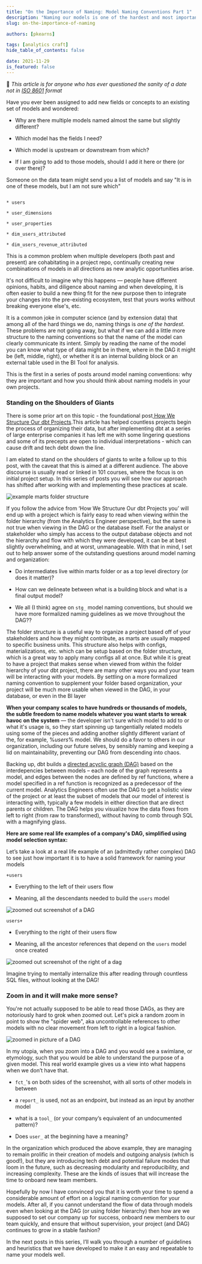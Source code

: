 ```yaml
---
title: "On the Importance of Naming: Model Naming Conventions Part 1"
description: "Naming our models is one of the hardest and most important tasks of the analytics engineer. This post walks through the reasons that we should focus on naming as a key part of the process of building data models."
slug: on-the-importance-of-naming

authors: [pkearns]

tags: [analytics craft]
hide_table_of_contents: false

date: 2021-11-29
is_featured: false
---
```


💾 _This article is for anyone who has ever questioned the sanity of a date not in [ISO 8601](https://en.wikipedia.org/wiki/ISO_8601) format_


Have you ever been assigned to add new fields or concepts to an existing set of models and wondered:

* Why are there multiple models named almost the same but slightly different?

* Which model has the fields I need?

* Which model is upstream or downstream from which?

<!--truncate-->

* If I am going to add to those models, should I add it here or there (or over there)?

Someone on the data team might send you a list of models and say "It is in one of these models, but I am not sure which"

```

* users

* user_dimensions

* user_properties

* dim_users_attributed

* dim_users_revenue_attributed

```

This is a common problem when multiple developers (both past and present) are cohabitating in a project repo, continually creating new combinations of models in all directions as new analytic opportunities arise.

It's not difficult to imagine why this happens — people have different opinions, habits, and diligence about naming and when developing, it is often easier to build a new thing fit for the new purpose then to integrate your changes into the pre-existing ecosystem, test that yours works without breaking everyone else's, etc.

It is a common joke in computer science (and by extension data) that among all of the hard things we do, naming things is *one of the hardest*. These problems are not going away, but what if we can add a little more structure to the naming conventions so that the name of the model can clearly communicate its intent. Simply by reading the name of the model you can know  what type of data might be in there, where in the DAG it might be (left, middle, right), or whether it is an internal building block or an external table used in the BI Tool for analysis.

This is the first in a series of posts around model naming conventions: why they are important and how you should think about naming models in your own projects.

### **Standing on the Shoulders of Giants**

There is some prior art on this topic -  the foundational post[ How We Structure Our dbt Projects](https://discourse.getdbt.com/t/how-we-structure-our-dbt-projects/355).This article has helped countless projects begin the process of organizing their data, but after implementing dbt at a series of large enterprise companies it has left me with some lingering questions and some of its precepts are open to individual interpretations -  which can cause drift and tech debt down the line.

I am elated to stand on the shoulders of giants to write a follow up to this post, with the caveat that this is aimed at a different audience. The above discourse is usually read or linked in 101 courses, where the focus is on initial project setup. In this series of posts you will see how our approach has shifted after working with and implementing these practices at scale.

![example marts folder structure](/img/blog/on_the_importance_of_naming_image_0.png)

If you follow the advice from ‘How We Structure Our dbt Projects you’ will end up with a project which is fairly easy to read when viewing within the folder hierarchy (from the Analytics Engineer perspective), but the same is not true when viewing in the DAG or the database itself. For the analyst or stakeholder who simply has access to the output database objects and not the hierarchy and flow with which they were developed, it can be at best slightly overwhelming, and at worst, unmanageable. With that in mind, I set out to help answer some of the outstanding questions around model naming and organization:

* Do intermediates live within marts folder or as a top level directory (or does it matter)?

* How can we delineate between what is a building block and what is a final output model?

* We all (I think) agree on `stg_` model naming conventions, but should we have more formalized naming guidelines as we move throughout the DAG??

The folder structure is a useful way to organize a project based off of your stakeholders and how they might contribute, as marts are usually mapped to specific business units. This structure also helps with configs, materializations, etc. which can be setup based on the folder structure, which is a great way to apply many configs all at once. But while it is great to have a project that makes sense when viewed from within the folder hierarchy of your dbt project, there are many other ways you and your team will be interacting with your models. By settling on a more formalized naming convention to supplement your folder based organization, your project will be much more usable when viewed in the DAG, in your database, or even in the BI layer

**When your company scales to have hundreds or thousands of models, the subtle freedom to name models whatever you want starts to wreak havoc on the system** — the developer isn't sure which model to add to or what it's usage is, so they start spinning up tangentially related models using some of the pieces and adding another slightly different variant of the, for example, %_users_% model. We should do a favor to others in our organization, including our future selves, by sensibly naming and keeping a lid on maintainability, preventing our DAG from descending into chaos.

Backing up, dbt builds a [directed acyclic graph (DAG)](https://docs.getdbt.com/docs/introduction#what-makes-dbt-so-powerful) based on the interdepencies between models – each node of the graph represents a model, and edges between the nodes are defined by ref functions, where a model specified in a ref function is recognized as a predecessor of the current model. Analytics Engineers often use the DAG to get a holistic view of the project or at least the subset of models that our model of interest is interacting with, typically a few models in either direction that are direct parents or children. The DAG helps you visualize how the data flows from left to right (from raw to transformed), without having to comb through SQL with a magnifying glass.

**Here are some real life examples of a company's DAG, simplified using model selection syntax:**

Let’s take a look at a real life example of an (admittedly rather complex)  DAG to see just how important it is to have a solid framework for naming your models

`+users`

* Everything to the left of their users flow

* Meaning, all the descendants needed to build the `users` model

![zoomed out screenshot of a DAG](/img/blog/on_the_importance_of_naming_image_1.png)

`users+`

* Everything to the right of their users flow

* Meaning, all the ancestor references that depend on the `users` model once created

![zoomed out screenshot of the right of a dag](/img/blog/on_the_importance_of_naming_image_2.png)

Imagine trying to mentally internalize this after reading through countless SQL files, without looking at the DAG!

### **Zoom in and it will make more sense?**

You're not actually supposed to be able to read those DAGs, as they are notoriously hard to grok when zoomed out. Let's pick a random zoom in point to show the "spider web", aka uncontrollable references to other models with no clear movement from left to right in a logical fashion.

![zoomed in picture of a DAG](/img/blog/on_the_importance_of_naming_image_3.png)

In my utopia, when you zoom into a DAG and you  would see  a swimlane, or etymology, such that you would be able to understand the purpose of a given model. This real world example gives us a view into what happens when we don’t have that.

* `fct_`'s on both sides of the screenshot, with all sorts of other models in between

* a `report_` is used, not as an endpoint, but instead as an input by another model

* what is a `tool_` (or your company’s equivalent of an undocumented pattern)?

* Does `user_` at the beginning have a meaning?

In the organization which produced the above example, they are managing to remain prolific in their creation of models and outgoing analysis (which is good!), but they are introducing tech debt and potential failure modes that loom in the future, such as decreasing modularity and reproducibility, and increasing complexity. These are the kinds of issues that  will increase the time to onboard new team members.

Hopefully by now I have convinced you that it is worth your time to spend a considerable amount of effort on a logical naming convention for your models. After all, if you cannot understand the flow of data through models even when looking at the DAG (or using folder hierarchy) then how are we supposed to set our company up for success, onboard new members to our team quickly, and ensure that without supervision, your project (and DAG) continues to grow in a stable fashion?

In the next posts in this series, I’ll walk you through a number of guidelines and heuristics that we have developed to make it an easy and repeatable to name your models well.
